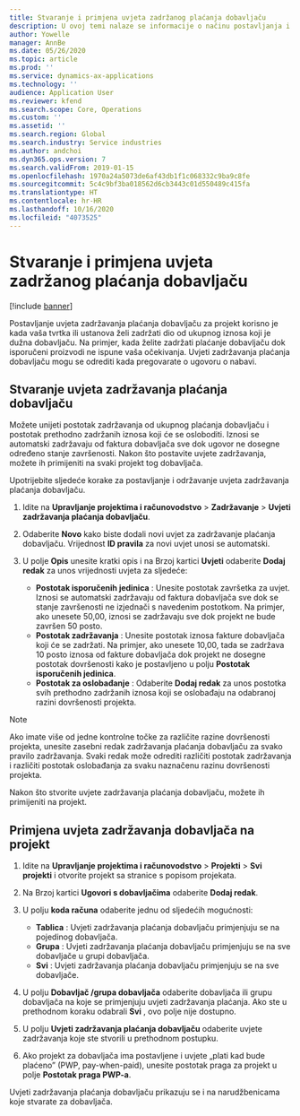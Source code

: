 ```yaml
---
title: Stvaranje i primjena uvjeta zadržanog plaćanja dobavljaču
description: U ovoj temi nalaze se informacije o načinu postavljanja i održavanja uvjeta zadržanog plaćanja dobavljaču.
author: Yowelle
manager: AnnBe
ms.date: 05/26/2020
ms.topic: article
ms.prod: ''
ms.service: dynamics-ax-applications
ms.technology: ''
audience: Application User
ms.reviewer: kfend
ms.search.scope: Core, Operations
ms.custom: ''
ms.assetid: ''
ms.search.region: Global
ms.search.industry: Service industries
ms.author: andchoi
ms.dyn365.ops.version: 7
ms.search.validFrom: 2019-01-15
ms.openlocfilehash: 1970a24a5073de6af43db1f1c068332c9ba9c8fe
ms.sourcegitcommit: 5c4c9bf3ba018562d6cb3443c01d550489c415fa
ms.translationtype: HT
ms.contentlocale: hr-HR
ms.lasthandoff: 10/16/2020
ms.locfileid: "4073525"
---
```

# <a name="create-and-apply-vendor-payment-retention-terms"></a>Stvaranje i primjena uvjeta zadržanog plaćanja dobavljaču

[!include [banner](../includes/banner.md)] 

Postavljanje uvjeta zadržavanja plaćanja dobavljaču za projekt korisno je kada vaša tvrtka ili ustanova želi zadržati dio od ukupnog iznosa koji je dužna dobavljaču. Na primjer, kada želite zadržati plaćanje dobavljaču dok isporučeni proizvodi ne ispune vaša očekivanja. Uvjeti zadržavanja plaćanja dobavljaču mogu se odrediti kada pregovarate o ugovoru o nabavi.

## <a name="create-vendor-payment-retention-terms"></a>Stvaranje uvjeta zadržavanja plaćanja dobavljaču

Možete unijeti postotak zadržavanja od ukupnog plaćanja dobavljaču i postotak prethodno zadržanih iznosa koji će se osloboditi. Iznosi se automatski zadržavaju od faktura dobavljača sve dok ugovor ne dosegne određeno stanje završenosti. Nakon što postavite uvjete zadržavanja, možete ih primijeniti na svaki projekt tog dobavljača.

Upotrijebite sljedeće korake za postavljanje i održavanje uvjeta zadržavanja plaćanja dobavljaču. 

1. Idite na **Upravljanje projektima i računovodstvo** > **Zadržavanje** > **Uvjeti zadržavanja plaćanja dobavljaču**.
2. Odaberite **Novo** kako biste dodali novi uvjet za zadržavanje plaćanja dobavljaču. Vrijednost **ID pravila** za novi uvjet unosi se automatski. 
3. U polje **Opis** unesite kratki opis i na Brzoj kartici **Uvjeti** odaberite **Dodaj redak** za unos vrijednosti uvjeta za sljedeće:

   - **Postotak isporučenih jedinica** : Unesite postotak završetka za uvjet. Iznosi se automatski zadržavaju od faktura dobavljača sve dok se stanje završenosti ne izjednači s navedenim postotkom. Na primjer, ako unesete 50,00, iznosi se zadržavaju sve dok projekt ne bude završen 50 posto.
   - **Postotak zadržavanja** : Unesite postotak iznosa fakture dobavljača koji će se zadržati. Na primjer, ako unesete 10,00, tada se zadržava 10 posto iznosa od fakture dobavljača dok projekt ne dosegne postotak dovršenosti kako je postavljeno u polju **Postotak isporučenih jedinica**.
   - **Postotak za oslobađanje** : Odaberite **Dodaj redak** za unos postotka svih prethodno zadržanih iznosa koji se oslobađaju na odabranoj razini dovršenosti projekta.

> [!NOTE]
> Ako imate više od jedne kontrolne točke za različite razine dovršenosti projekta, unesite zasebni redak zadržavanja plaćanja dobavljaču za svako pravilo zadržavanja. Svaki redak može odrediti različiti postotak zadržavanja i različiti postotak oslobađanja za svaku naznačenu razinu dovršenosti projekta.

Nakon što stvorite uvjete zadržavanja plaćanja dobavljaču, možete ih primijeniti na projekt.

## <a name="apply-vendor-retention-terms-to-a-project"></a>Primjena uvjeta zadržavanja dobavljača na projekt

1. Idite na **Upravljanje projektima i računovodstvo** > **Projekti** > **Svi projekti** i otvorite projekt sa stranice s popisom projekata.
2. Na Brzoj kartici **Ugovori s dobavljačima** odaberite **Dodaj redak**.
3. U polju **koda računa** odaberite jednu od sljedećih mogućnosti: 

   - **Tablica** : Uvjeti zadržavanja plaćanja dobavljaču primjenjuju se na pojedinog dobavljača.
   - **Grupa** : Uvjeti zadržavanja plaćanja dobavljaču primjenjuju se na sve dobavljače u grupi dobavljača.
   - **Svi** : Uvjeti zadržavanja plaćanja dobavljaču primjenjuju se na sve dobavljače.

4. U polju **Dobavljač /grupa dobavljača** odaberite dobavljača ili grupu dobavljača na koje se primjenjuju uvjeti zadržavanja plaćanja. Ako ste u prethodnom koraku odabrali **Svi** , ovo polje nije dostupno.
5. U polju **Uvjeti zadržavanja plaćanja dobavljaču** odaberite uvjete zadržavanja koje ste stvorili u prethodnom postupku.
6. Ako projekt za dobavljača ima postavljene i uvjete „plati kad bude plaćeno” (PWP, pay-when-paid), unesite postotak praga za projekt u polje **Postotak praga PWP-a**.

Uvjeti zadržavanja plaćanja dobavljaču prikazuju se i na narudžbenicama koje stvarate za dobavljača.
